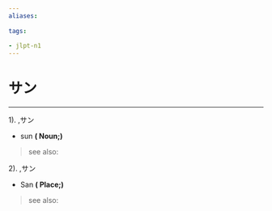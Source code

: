 ```yaml
---
aliases:
    
tags:
    
- jlpt-n1
---
```


# サン
---
1).
,サン

- sun
**( Noun;)**
> see also: 
            
2).
,サン

- San
**( Place;)**
> see also: 
            